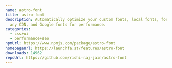 ```yaml
---
name: astro-font
title: astro-font
description: Automatically optimize your custom fonts, local fonts, fonts over
  any CDN, and Google fonts for performance.
categories:
  - css+ui
  - performance+seo
npmUrl: https://www.npmjs.com/package/astro-font
homepageUrl: https://launchfa.st/features/astro-font
downloads: 14962
repoUrl: https://github.com/rishi-raj-jain/astro-font
---
```

